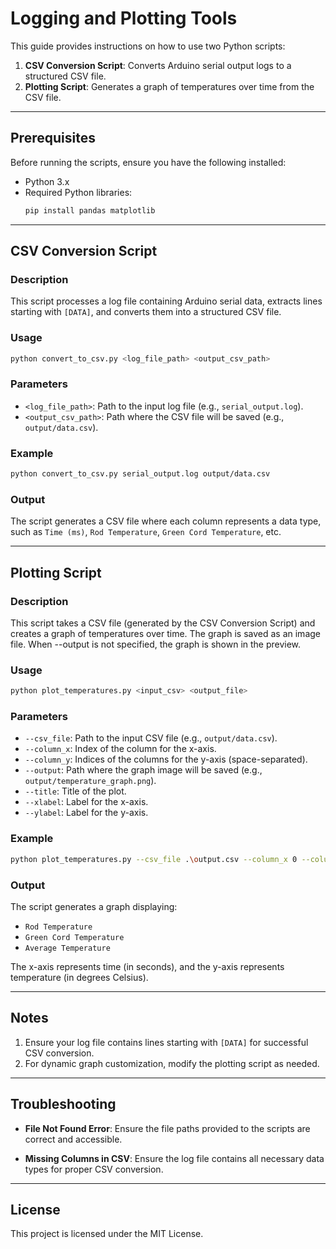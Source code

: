 # Logging and Plotting Tools

This guide provides instructions on how to use two Python scripts:

1. **CSV Conversion Script**: Converts Arduino serial output logs to a structured CSV file.
2. **Plotting Script**: Generates a graph of temperatures over time from the CSV file.

---

## Prerequisites

Before running the scripts, ensure you have the following installed:

- Python 3.x
- Required Python libraries:
  ```bash
  pip install pandas matplotlib
  ```

---

## CSV Conversion Script

### Description
This script processes a log file containing Arduino serial data, extracts lines starting with `[DATA]`, and converts them into a structured CSV file.

### Usage
```bash
python convert_to_csv.py <log_file_path> <output_csv_path>
```

### Parameters
- `<log_file_path>`: Path to the input log file (e.g., `serial_output.log`).
- `<output_csv_path>`: Path where the CSV file will be saved (e.g., `output/data.csv`).

### Example
```bash
python convert_to_csv.py serial_output.log output/data.csv
```

### Output
The script generates a CSV file where each column represents a data type, such as `Time (ms)`, `Rod Temperature`, `Green Cord Temperature`, etc.

---

## Plotting Script

### Description
This script takes a CSV file (generated by the CSV Conversion Script) and creates a graph of temperatures over time. The graph is saved as an image file. When --output is not specified, the graph is shown in the preview.

### Usage
```bash
python plot_temperatures.py <input_csv> <output_file>
```
### Parameters
- `--csv_file`: Path to the input CSV file (e.g., `output/data.csv`).
- `--column_x`: Index of the column for the x-axis.
- `--column_y`: Indices of the columns for the y-axis (space-separated).
- `--output`: Path where the graph image will be saved (e.g., `output/temperature_graph.png`).
- `--title`: Title of the plot.
- `--xlabel`: Label for the x-axis.
- `--ylabel`: Label for the y-axis.

### Example
```bash
python plot_temperatures.py --csv_file .\output.csv --column_x 0 --column_y 1 2 3 --title "Temperatures by time" --xlabel "Time (s)" --ylabel "Temperature (°C)" --output .\temperature_graph.png
```

### Output
The script generates a graph displaying:
- `Rod Temperature`
- `Green Cord Temperature`
- `Average Temperature`

The x-axis represents time (in seconds), and the y-axis represents temperature (in degrees Celsius).

---

## Notes

1. Ensure your log file contains lines starting with `[DATA]` for successful CSV conversion.
2. For dynamic graph customization, modify the plotting script as needed.

---

## Troubleshooting

- **File Not Found Error**:
  Ensure the file paths provided to the scripts are correct and accessible.

- **Missing Columns in CSV**:
  Ensure the log file contains all necessary data types for proper CSV conversion.

---

## License
This project is licensed under the MIT License.

